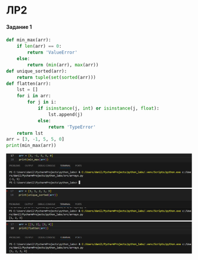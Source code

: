 ﻿# ЛР2
#### Задание 1

```Python
def min_max(arr):
    if len(arr) == 0:
        return 'ValueError'
    else:
        return (min(arr), max(arr))
def unique_sorted(arr):
    return tuple(set(sorted(arr)))
def flatten(arr):
    lst = []
    for i in arr:
        for j in i: 
            if isinstance(j, int) or isinstance(j, float):
                lst.append(j)
            else:
                return 'TypeError'
    return lst
arr = [3, -1, 5, 5, 0]
print(min_max(arr))
```

![alt text](Images/image-1.1.png)
![alt text](Images/image-1.2.png)
![alt text](Images/image-1.3.png)